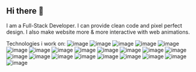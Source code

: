 ## Hi there 👋
I am a Full-Stack Developer. I can provide clean code and pixel perfect design. I also make website more & more interactive with web animations.

Technologies i work on:
![image](https://github.com/mandrabi/mandrabi/assets/70333410/7648f9f9-edad-47f4-b288-68214cb2c1ce) ![image](https://github.com/mandrabi/mandrabi/assets/70333410/f587e16d-6d86-43c5-8763-b5a385b787a8) ![image](https://github.com/mandrabi/mandrabi/assets/70333410/dee12f83-4329-456a-accf-6e15e00426c2) ![image](https://github.com/mandrabi/mandrabi/assets/70333410/5d6e6b0f-72c9-4597-92c1-5a8ca94386a5) ![image](https://github.com/mandrabi/mandrabi/assets/70333410/772fcbe4-00ac-4cb0-a7d1-65a2892474e4) ![image](https://github.com/mandrabi/mandrabi/assets/70333410/15b228f8-8bb8-4635-b9c1-b72ed9e7f40d) ![image](https://github.com/mandrabi/mandrabi/assets/70333410/be18f506-9d3c-4fb8-b166-c929ee4429da) ![image](https://github.com/mandrabi/mandrabi/assets/70333410/7395d0a7-24c2-4f27-9dee-1f62cca0aec9) ![image](https://github.com/mandrabi/mandrabi/assets/70333410/4820ec41-2014-4927-b7fd-34a5d97bcb44) ![image](https://github.com/mandrabi/mandrabi/assets/70333410/a37b42d5-3f99-477e-8544-a83b2b452904) ![image](https://github.com/mandrabi/mandrabi/assets/70333410/2dfed34b-4473-46d6-abd8-b0bee78382d9) ![image](https://github.com/mandrabi/mandrabi/assets/70333410/08dfe6e9-8e63-4c0b-a6ef-46455a43504d) ![image](https://github.com/mandrabi/mandrabi/assets/70333410/0b3b4c6d-dd54-47db-8cbb-836adef6f280) ![image](https://github.com/mandrabi/mandrabi/assets/70333410/64b01caf-b2a3-4888-825c-1c42ed047036) ![image](https://github.com/mandrabi/mandrabi/assets/70333410/b0bcf567-f876-40f2-8ba5-805112bd7021) ![image](https://github.com/mandrabi/mandrabi/assets/70333410/701e628f-16dd-4c88-8b4a-8c02b8526be2) ![image](https://github.com/mandrabi/mandrabi/assets/70333410/6924d389-5b59-4db8-985b-b04b4ce1b819) ![image](https://github.com/mandrabi/mandrabi/assets/70333410/4053c348-3b5f-4fc7-b483-f4c50948c499) ![image](https://github.com/mandrabi/mandrabi/assets/70333410/6f5a1935-84f0-468e-9c4f-02ea0c7e8276) ![image](https://github.com/mandrabi/mandrabi/assets/70333410/f322794f-92cb-4f59-9983-f89e63546e94) ![image](https://github.com/mandrabi/mandrabi/assets/70333410/e18fd877-68b3-4147-b643-204e800d0884) ![image](https://github.com/mandrabi/mandrabi/assets/70333410/694bb6c5-f4ef-40d6-8c34-e08842f8b2f6)




















